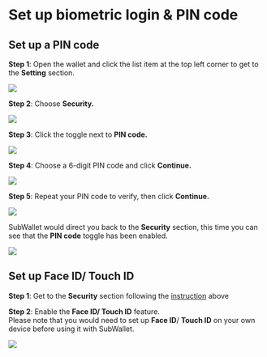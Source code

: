 # Set up biometric login & PIN code

## Set up a PIN code

**Step 1**: Open the wallet and click the list item at the top left corner to get to the **Setting** section.&#x20;

![](<../.gitbook/assets/image (21).png>)

**Step 2**: Choose **Security.**

![](<../.gitbook/assets/image (2) (2).png>)

**Step 3**: Click the toggle next to **PIN code.**

![](<../.gitbook/assets/image (12) (1).png>)

**Step 4**: Choose a 6-digit PIN code and click **Continue.**

![](<../.gitbook/assets/image (22) (1).png>)

**Step 5**: Repeat your PIN code to verify, then click **Continue.**

![](<../.gitbook/assets/image (19).png>)

SubWallet would direct you back to the **Security** section, this time you can see that the **PIN code** toggle has been enabled.&#x20;

![](<../.gitbook/assets/image (17).png>)

## Set up Face ID/ Touch ID

**Step 1**: Get to the **Security** section following the [instruction](set-up-biometric-login-and-pin-code.md#set-up-a-pin-code) above

**Step 2**: Enable the **Face ID/ Touch ID** feature.\
Please note that you would need to set up **Face ID**/ **Touch ID** on your own device before using it with SubWallet.

![](<../.gitbook/assets/image (13) (1).png>)

